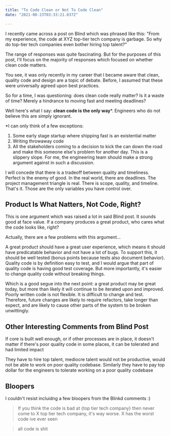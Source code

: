 ```yaml
---
title: "To Code Clean or Not To Code Clean"
date: "2021-08-23T03:33:21.037Z"

---
```


I recently came across a post on Blind which was phrased like this: "From my experience, 
the code at XYZ top-tier tech company is garbage. So why do top-tier tech companies even 
bother hiring top talent?"

The range of responses was quite fascinating. But for the purposes of this post, I'll focus 
on the majority of responses which focused on whether clean code matters.

You see, it was only recently in my career that I became aware that clean, quality code and 
design are a topic of debate. Before, I assumed that these were universally agreed upon best 
practices.

So for a time, I was questioning: does clean code really matter? Is it a waste of time? 
Merely a hindrance to moving fast and meeting deadlines?

Well here's what I say: **clean code is the only way***. Engineers who do not believe this are simply 
ignorant.

*I can only think of a few exceptions:

1. Some early stage startup where shipping fast is an existential matter
1. Writing throwaway code
1. All the stakeholders coming to a decision to kick the can down the road 
  and make this someone else's problem for another day. This is a slippery slope. For me, the engineering team should make a strong argument against 
  in such a discussion.

I will concede that there is a tradeoff between quality and timeliness. Perfect is the enemy of 
good. In the real world, there are deadlines. The project management triangle is real. There is 
scope, quality, and timeline. That's it. Those are the only variables you have control over.

## Product Is What Natters, Not Code, Right?

This is one argument which was raised a lot in said Blind post. It sounds good at face value. 
If a company produces a great product, who cares what the code looks like, right? 

Actually, there are a few problems with this argument...

A great product should have a great user experience, which means it should have predicatable 
behavior and not have a lot of bugs. To support this, it should be well tested (bonus points 
because tests also document behavior). Quality code is by definition easy to test, and I 
would argue that part of quality code is having good test coverage. But more importantly, 
it's easier to change quality code without breaking things.

Which is a good segue into the next point: a great product may be great today, but more than 
likely it will continue to be iterated upon and improved. Poorly written code is not 
flexible. It is difficult to change and test. Therefore, future changes are likely to require 
refactors, take longer than expect, and are likely to cause other parts of the system to be 
broken unwittingly.

## Other Interesting Comments from Blind Post

If core is built well enough, or if other processes are in place, it doesn't matter if there's 
poor quality code in some places, it can be tolerated and had limited impact

They have to hire top talent, mediocre talent would not be productive, would not be able to work 
on poor quality codebase. Similarly they have to pay top dollar for the engineers to tolerate 
working on a poor quality codebase

## Bloopers

I couldn't resist incluidng a few bloopers from the Blinkd comments :)

> If you think the code is bad at {top tier tech company} then never come to X top tier tech company, it's way worse. X has the worst code ive ever seen

> all code is shit
